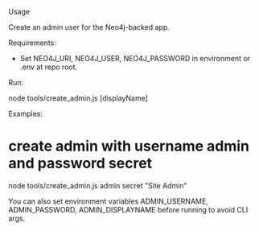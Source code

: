 Usage

Create an admin user for the Neo4j-backed app.

Requirements:

- Set NEO4J_URI, NEO4J_USER, NEO4J_PASSWORD in environment or .env at repo root.

Run:

node tools/create_admin.js <username> <password> [displayName]

Examples:

# create admin with username admin and password secret

node tools/create_admin.js admin secret "Site Admin"

You can also set environment variables ADMIN_USERNAME, ADMIN_PASSWORD, ADMIN_DISPLAYNAME before running to avoid CLI args.
